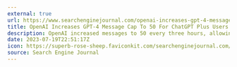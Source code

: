 ```yaml
---
external: true
url: https://www.searchenginejournal.com/openai-increases-gpt-4-message-cap-for-chatgpt/
title: OpenAI Increases GPT-4 Message Cap To 50 For ChatGPT Plus Users
description: OpenAI increased messages to 50 every three hours, allowing ChatGPT Plus users to interact more with GPT-4, Code Interpreter, and plugins.
date: 2023-07-19T22:51:17Z
icon: https://superb-rose-sheep.faviconkit.com/searchenginejournal.com/32
source: Search Engine Journal
---
```

